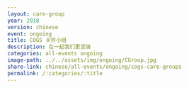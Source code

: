 ```yaml
---
layout: care-group
year: 2018
version: chinese
event: ongoing
title: COGS 关怀小组
description: 在一起我们更坚强
categories: all-events ongoing
image-path: ../../assets/img/ongoing/CGroup.jpg
share-link: chinese/all-events/ongoing/cogs-care-groups
permalink: /:categories/:title
---
```

